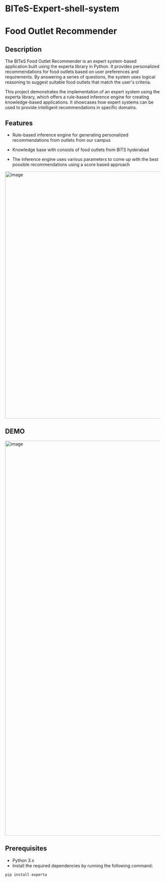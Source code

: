 # BITeS-Expert-shell-system

# Food Outlet Recommender


## Description

The BITeS Food Outlet Recommender is an expert system-based application built using the experta library in Python. It provides personalized recommendations for food outlets based on user preferences and requirements. By answering a series of questions, the system uses logical reasoning to suggest suitable food outlets that match the user's criteria.

This project demonstrates the implementation of an expert system using the experta library, which offers a rule-based inference engine for creating knowledge-based applications. It showcases how expert systems can be used to provide intelligent recommendations in specific domains.

## Features

- Rule-based inference engine for generating personalized recommendations from outlets from our campus
  
- Knowledge base with consists of food outlets from BITS hyderabad

- The inference engine uses various parameters to come up with the best possible recommendations using a score based approach

 <img width="801" alt="image" src="https://github.com/RitulMohan/BITeS-Expertsystem/assets/79750424/fb0bd973-214f-47a9-bbf2-4922202ec41f">



## DEMO 
<img width="1280" alt="image" src="https://github.com/RitulMohan/BITeS-Expert-shell-system/assets/79750424/d3a12925-3a60-4f2a-9234-8003e8e2c359">


## Prerequisites

- Python 3.x
- Install the required dependencies by running the following command:
 
```bash
pip install experta
```
